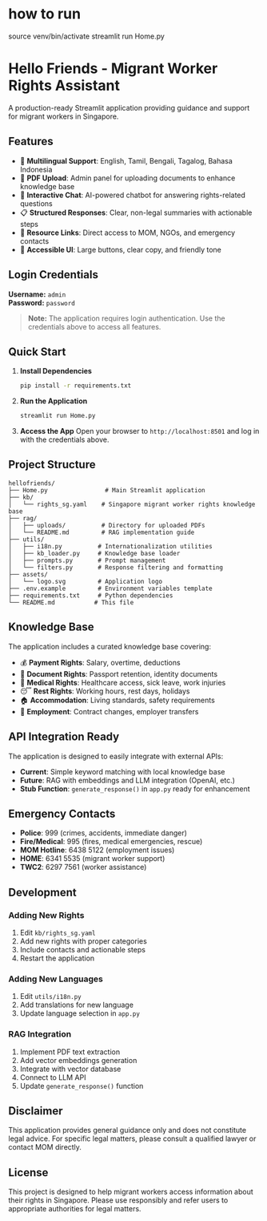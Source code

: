 # how to run
source venv/bin/activate
streamlit run Home.py

# Hello Friends - Migrant Worker Rights Assistant

A production-ready Streamlit application providing guidance and support for migrant workers in Singapore.

## Features

- 🤝 **Multilingual Support**: English, Tamil, Bengali, Tagalog, Bahasa Indonesia
- 📁 **PDF Upload**: Admin panel for uploading documents to enhance knowledge base
- 💬 **Interactive Chat**: AI-powered chatbot for answering rights-related questions
- 📋 **Structured Responses**: Clear, non-legal summaries with actionable steps
- 🔗 **Resource Links**: Direct access to MOM, NGOs, and emergency contacts
- 🎨 **Accessible UI**: Large buttons, clear copy, and friendly tone

## Login Credentials

**Username:** `admin`  
**Password:** `password`

> **Note:** The application requires login authentication. Use the credentials above to access all features.

## Quick Start

1. **Install Dependencies**
   ```bash
   pip install -r requirements.txt
   ```

2. **Run the Application**
   ```bash
   streamlit run Home.py
   ```

3. **Access the App**
   Open your browser to `http://localhost:8501` and log in with the credentials above.

## Project Structure

```
hellofriends/
├── Home.py                # Main Streamlit application
├── kb/
│   └── rights_sg.yaml    # Singapore migrant worker rights knowledge base
├── rag/
│   ├── uploads/          # Directory for uploaded PDFs
│   └── README.md         # RAG implementation guide
├── utils/
│   ├── i18n.py          # Internationalization utilities
│   ├── kb_loader.py     # Knowledge base loader
│   ├── prompts.py       # Prompt management
│   └── filters.py       # Response filtering and formatting
├── assets/
│   └── logo.svg         # Application logo
├── .env.example         # Environment variables template
├── requirements.txt     # Python dependencies
└── README.md           # This file
```

## Knowledge Base

The application includes a curated knowledge base covering:

- 💰 **Payment Rights**: Salary, overtime, deductions
- 📄 **Document Rights**: Passport retention, identity documents
- 🏥 **Medical Rights**: Healthcare access, sick leave, work injuries
- 😴 **Rest Rights**: Working hours, rest days, holidays
- 🏠 **Accommodation**: Living standards, safety requirements
- 👔 **Employment**: Contract changes, employer transfers

## API Integration Ready

The application is designed to easily integrate with external APIs:

- **Current**: Simple keyword matching with local knowledge base
- **Future**: RAG with embeddings and LLM integration (OpenAI, etc.)
- **Stub Function**: `generate_response()` in `app.py` ready for enhancement

## Emergency Contacts

- **Police**: 999 (crimes, accidents, immediate danger)
- **Fire/Medical**: 995 (fires, medical emergencies, rescue)
- **MOM Hotline**: 6438 5122 (employment issues)
- **HOME**: 6341 5535 (migrant worker support)
- **TWC2**: 6297 7561 (worker assistance)

## Development

### Adding New Rights

1. Edit `kb/rights_sg.yaml`
2. Add new rights with proper categories
3. Include contacts and actionable steps
4. Restart the application

### Adding New Languages

1. Edit `utils/i18n.py`
2. Add translations for new language
3. Update language selection in `app.py`

### RAG Integration

1. Implement PDF text extraction
2. Add vector embeddings generation
3. Integrate with vector database
4. Connect to LLM API
5. Update `generate_response()` function

## Disclaimer

This application provides general guidance only and does not constitute legal advice. For specific legal matters, please consult a qualified lawyer or contact MOM directly.

## License

This project is designed to help migrant workers access information about their rights in Singapore. Please use responsibly and refer users to appropriate authorities for legal matters.
